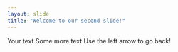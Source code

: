```yaml
---
layout: slide
title: "Welcome to our second slide!"
---
```

Your text
Some more text
Use the left arrow to go back!
